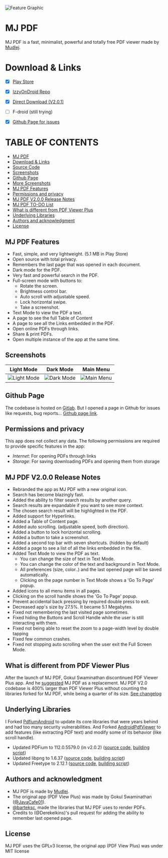 ![Feature Graphic](https://gitlab.com/mudlej_android/mj_pdf_reader/-/raw/main/app/src/main/feature_graphic.png)

# MJ PDF
MJ PDF is a fast, minimalist, powerful and totally free PDF viewer made by [Mudlej](https://gitlab.com/mudlej).


# Download & Links
- [x] [Play Store](https://play.google.com/store/apps/details?id=com.gitlab.mudlej.MjPdfReader)
- [x] [IzzyOnDroid Repo](https://apt.izzysoft.de/fdroid/index/apk/com.gitlab.mudlej.MjPdfReader)
- [x] [Direct Download (V2.0.1)](https://archive.org/details/mj-pdf-v2-0-1)
- [ ] F-droid (still trying)
- [x] [Github Page for issues](https://github.com/mudlej/mj_pdf/)


# TABLE OF CONTENTS
* [MJ PDF](#mj-pdf)
* [Download & Links](#download--links)
* [Source Code](https://gitlab.com/mudlej_android/mj_pdf_reader)
* [Screenshots](#screenshots)
* [Github Page](#github-page)
* [More Screenshots](https://gitlab.com/mudlej_android/mj_pdf_reader/-/tree/main/screenshots)
* [MJ PDF Features](#mj-pdf-features)
* [Permissions and privacy](#permissions-and-privacy)
* [MJ PDF V2.0.0 Release Notes](#mj-pdf-v200-release-notes)
* [MJ PDF TO-DO List](https://gitlab.com/mudlej_android/mj_pdf_reader/-/blob/main/todo.md)
* [What is different from PDF Viewer Plus](#what-is-different-from-pdf-viewer-plus)
* [Underlying Libraries](#underlying-libraries)
* [Authors and acknowledgment](#authors-and-acknowledgment)
* [License](#authors-and-acknowledgment)


## MJ PDF Features
- Fast, simple, and very lightweight. (5.1 MB in Play Store)
- Open source with total privacy.
- Remembers the last page that was opened in each document.
- Dark mode for the PDF.
- Very fast and powerful search in the PDF.
- Full-screen mode with buttons to:  
  - Rotate the screen.  
  - Brightness control bar.  
  - Auto scroll with adjustable speed.  
  - Lock horizontal swipe.  
  - Take a screenshot.
- Text Mode to view the PDF a text.
- A page to see the full Table of Content
- A page to see all the Links embedded in the PDF.
- Open online PDFs through links.
- Share & print PDFs.
- Open multiple instance of the app at the same time.


## Screenshots
| Light Mode | Dark Mode | Main Menu |
|:-:|:-:|:-:|
| ![Light Mode](https://gitlab.com/mudlej_android/mj_pdf_reader/-/raw/main/screenshots/light_framed.png) | ![Dark Mode](https://gitlab.com/mudlej_android/mj_pdf_reader/-/raw/main/screenshots/dark_framed.png) | ![Main Menu](https://gitlab.com/mudlej_android/mj_pdf_reader/-/raw/main/screenshots/light_main_menu_framed.png) |


## Github Page
The codebase is hosted on [Gitlab](https://gitlab.com/mudlej_android/mj_pdf_reader). But I opened a page in Github for issues like requests, bug reports...
[Github page link](https://github.com/mudlej/mj_pdf/).


## Permissions and privacy
This app does not collect any data.
The following permissions are required to provide specific features in the app:
* *Internet*: For opening PDFs through links
* *Storage*: For saving downloading PDFs and opening them from storage


## MJ PDF V2.0.0 Release Notes
* Rebranded the app as MJ PDF with a new original icon.  
* Search has become blazingly fast.
* Added the ability to filter search results by another query.
* Search results are expandable if you want to see more context.
* The chosen search result will be highlighted in the PDF.
* Added support for Hyperlinks.
* Added a Table of Content page.
* Added auto scrolling. (adjustable speed, both direction).
* Added a button to lock horizontal scrolling.
* Added a button to take a screenshot.
* Added a second top bar with seven shortcuts. (hidden by default)
* Added a page to see a list of all the links embedded in the file.
* Added Text Mode to view the PDF as text.
  * You can change the size of text in Text Mode.
  * You can change the color of the text and background in Text Mode.
  * All preferences (size, color..) and the last opened page will be saved automatically.
  * Clicking on the page number in Text Mode shows a 'Go To Page' popup.
* Added icons to all menu items in all pages.
* Clicking on the scroll handle shows the 'Go To Page' popup.
* Prevent accidental back pressing by required double press to exit. 
* Decreased app's size by 27.5%. It became 5.1 Megabytes.
* Fixed not remembering the last visited page sometimes.
* Fixed hiding the Buttons and Scroll Handle while the user is still interacting with them.
* Fixed not being able to reset the zoom to a page-width level by double tapping
* Fixed few common crashes.
* Fixed not stopping auto scrolling when the user exit the Full Screen Mode.


## What is different from PDF Viewer Plus
After the launch of MJ PDF, Gokul Swaminathan discontinued PDF Viewer Plus app. 
And he [suggested](https://github.com/JavaCafe01/PdfViewer#anouncement) MJ PDF as a replacement.
MJ PDF V2.0 codebase is 400% larger than PDF Viewer Plus without counting the libraries forked for MJ PDF, while being a quarter of its size.
[See changelog](https://gitlab.com/mudlej_android/mj_pdf_reader/-/blob/main/change_log.md)


## Underlying Libraries
I Forked [PdfiumAndroid](https://github.com/barteksc/PdfiumAndroid) to update its core libraries that were years behind and had too many security vulnerabilities.
And Forked [ AndroidPdfViewer](https://github.com/barteksc/AndroidPdfViewer) to add features (like extracting PDF text) and modify some of its behavior (like scroll handle).

* Updated PDFium to 112.0.5579.0 (in v2.0.2) ([source code](https://pdfium.googlesource.com/pdfium/+/refs/heads/main), [building script](https://github.com/bblanchon/pdfium-binaries))
* Updated libpng to 1.6.37 ([source code](https://sourceforge.net/projects/libpng/files/libpng16/1.6.37/), [building script](https://github.com/kota-kota/libpng-build))
* Updated Freetype to 2.12.1 ([source code](https://github.com/freetype/freetype), [building script](https://github.com/kota-kota/freetype-build))


## Authors and acknowledgment
- MJ PDF is made by [Mudlej](https://gitlab.com/mudlej).
- The original app (PDF View Plus) was made by Gokul Swaminathan ([@JavaCafe01](https://github.com/JavaCafe01)).
- [@barteksc](https://github.com/barteksc), made the libraries that MJ PDF uses to render PDFs. 
- Credits to (@Derekelkins)'s pull request for adding the ability to remember last opened page.

## License
MJ PDF uses the GPLv3 license, the original app (PDF View Plus) was under MIT license

